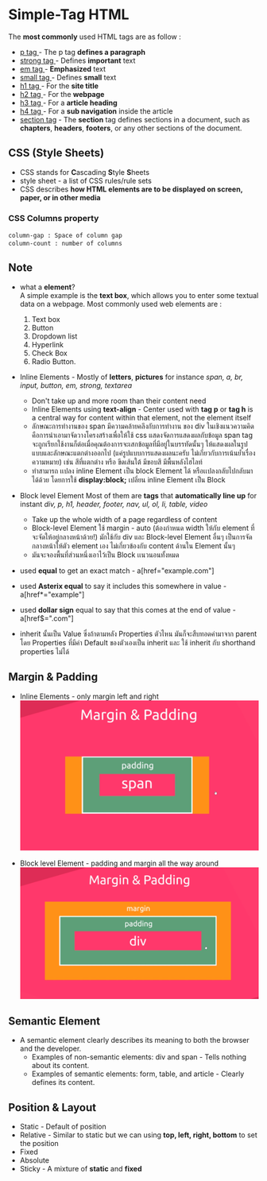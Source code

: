 # Simple-Tag HTML
The __most commonly__ used HTML tags are as follow :
- [p tag ](https://www.w3schools.com/tags/tag_p.asp)  - The p tag  **defines a paragraph** 
- [strong tag ](https://www.w3schools.com/tags/tag_strong.asp) - Defines **important** text 
- [em tag ](https://www.w3schools.com/tags/tag_em.asp) - **Emphasized** text 
- [small tag ](https://www.w3schools.com/tags/tag_small.asp) - Defines **small** text 
- [h1 tag ](https://www.w3schools.com/tags/tag_hn.asp) - For the **site title** 
- [h2 tag ](https://www.w3schools.com/tags/tag_hn.asp) - For the **webpage** 
- [h3 tag ](https://www.w3schools.com/tags/tag_hn.asp) - For a **article heading**
- [h4 tag ](https://www.w3schools.com/tags/tag_hn.asp) - For a **sub navigation** inside the article 
- [section tag](https://www.w3schools.com/tags/tag_section.asp) - The **section** tag defines sections in a document, such as **chapters**, **headers**, **footers**, or any other sections of the document.

## CSS (Style Sheets)
- CSS stands for **C**ascading **S**tyle **S**heets
- style sheet - a list of CSS rules/rule sets
- CSS describes **how HTML elements are to be displayed on screen, paper, or in other media**

### CSS Columns property
```
column-gap : Space of column gap
column-count : number of columns  
```

## Note
 - what a **element**? <br>
    A simple example is the **text box**, which allows you to enter some textual data on a webpage. Most commonly used web elements are :
    1. Text box
    1. Button
    1. Dropdown list
    1. Hyperlink
    1. Check Box
    1. Radio Button.

 - Inline Elements - Mostly of **letters**, **pictures** for instance *span, a, br, input, button, em, strong, textarea*
    - Don't take up and more room than their content need 
    - Inline Elements using **text-align** - Center used with **tag p** or **tag h** is a central way for content within that element, not the element itself
    - ลักษณะการทำงานของ span มีความคล้ายคลึงกับการทำงาน ของ div ในเชิงแนวความคิด คือการนำเอามาจัดวางโครงสร้างเพื่อให้ใช้ css แสดงจัดการแสดงผลกับข้อมูล span tag จะถูกเรียกใช้งานก็ต่อเมื่อคุณต้องการจะเสกข้อมูลที่มีอยู่ในบรรทัดนั้นๆ ให้แสดงผลในรูปแบบและลักษณะแตกต่างออกไป (แค่รูปแบบการแสดงผลนะครับ ไม่เกี่ยวกับการเน้นย้ำเรื่องความหมาย) เช่น สีที่แตกต่าง หรือ ขีดเส้นใต้ มีขอบสี มีพื้นหลังไฮไลท์
    - ทำสามารถ เเปลง inline Element เป็น block Element ได้ หรือเเปลงกลับไปกลับมาได้ด้วย โดยการใช้ **display:block;** เปลี่ยน inline Element เป็น Block

- Block level Element Most of them are __tags__ that **automatically line up** for instant *div, p, h1, header, footer, nav, ul, ol, li, table, video*
    - Take up the whole width of a page regardless of content
    - Block-level Element ใช้ margin - auto (ต้องกำหนด width ให้กับ element ที่จะจัดให้อยู่กลางหน้าด้วย!) มักใช้กับ div และ Block-level Element อื่นๆ เป็นการจัดกลางหน้าให้ตัว element เอง ไม่เกี่ยวข้องกับ content ด้านใน Element นั้นๆ
    - มันจะจองพื้นที่ส่วนหนึ่งเอาไว้เป็น Block เเนวนอนทั้งหมด

- used **equal** to get an exact match - a[href="example.com"]
- used **Asterix equal** to say it includes this somewhere in value - a[href*="example"]
- used **dollar sign** equal to say that this comes at the end of value - a[href$=".com"]
- inherit นั้นเป็น Value ซึ่งถ้าตามหลัง Properties ตัวไหน มันก็จะสืบทอดค่ามาจาก parent โดย Properties ที่มีค่า Default ของตัวเองเป็น inherit และ ใช้ inherit กับ shorthand properties ไม่ได้


## Margin & Padding
- Inline Elements - only margin left and right
![](images/inline-mp.PNG)

- Block level Element - padding and margin all the way around
![](images/div-mp.PNG)

## Semantic Element
- A semantic element clearly describes its meaning to both the browser and the developer.
    - Examples of non-semantic elements: div and span - Tells nothing about its content.
    - Examples of semantic elements: form, table, and article - Clearly defines its content.

## Position & Layout
- Static - Default of position
- Relative - Similar to static but we can using **top, left, right, bottom** to set the position
- Fixed
- Absolute
- Sticky - A mixture of **static** and **fixed**